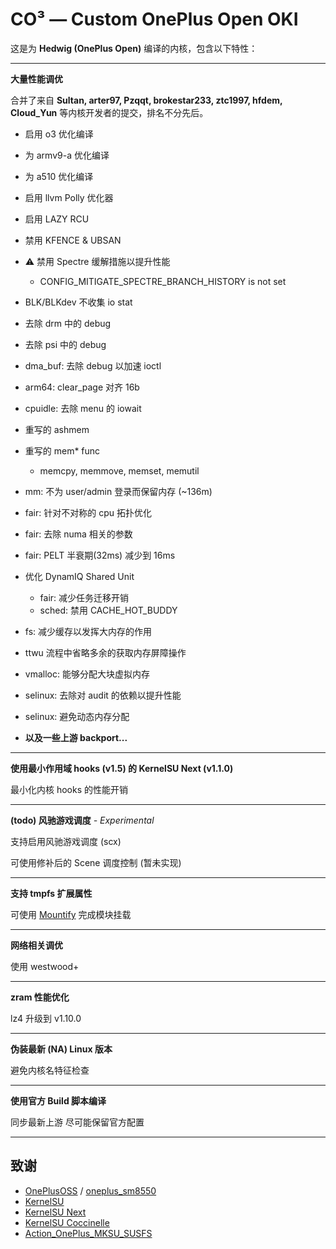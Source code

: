 # CO³ — Custom OnePlus Open OKI

这是为 **Hedwig (OnePlus Open)** 编译的内核，包含以下特性：

---
**大量性能调优**

合并了来自 **Sultan, arter97, Pzqqt, brokestar233, ztc1997, hfdem, Cloud_Yun** 等内核开发者的提交，排名不分先后。

- 启用 o3 优化编译
- 为 armv9-a 优化编译
- 为 a510 优化编译
- 启用 llvm Polly 优化器
- 启用 LAZY RCU
- 禁用 KFENCE & UBSAN
- ⚠ 禁用 Spectre 缓解措施以提升性能
  - CONFIG_MITIGATE_SPECTRE_BRANCH_HISTORY is not set
- BLK/BLKdev 不收集 io stat
- 去除 drm 中的 debug
- 去除 psi 中的 debug
- dma_buf: 去除 debug 以加速 ioctl
- arm64: clear_page 对齐 16b
- cpuidle: 去除 menu 的 iowait
- 重写的 ashmem
- 重写的 mem* func
  - memcpy, memmove, memset, memutil
- mm: 不为 user/admin 登录而保留内存 (~136m)
- fair: 针对不对称的 cpu 拓扑优化
- fair: 去除 numa 相关的参数
- fair: PELT 半衰期(32ms) 减少到 16ms
- 优化 DynamIQ Shared Unit
  - fair: 减少任务迁移开销
  - sched: 禁用 CACHE_HOT_BUDDY
- fs: 减少缓存以发挥大内存的作用
- ttwu 流程中省略多余的获取内存屏障操作
- vmalloc: 能够分配大块虚拟内存
- selinux: 去除对 audit 的依赖以提升性能
- selinux: 避免动态内存分配

- **以及一些上游 backport...**

---
**使用最小作用域 hooks (v1.5) 的 KernelSU Next (v1.1.0)**

最小化内核 hooks 的性能开销

---
**(todo) 风驰游戏调度** *- Experimental*

支持启用风驰游戏调度 (scx)

可使用修补后的 Scene 调度控制 (暂未实现)

---
**支持 tmpfs 扩展属性**

可使用 [Mountify](https://github.com/backslashxx/mountify) 完成模块挂载

---
**网络相关调优**
 
使用 westwood+

---
**zram 性能优化**

lz4 升级到 v1.10.0

---
**伪装最新 (NA) Linux 版本**

避免内核名特征检查

---
**使用官方 Build 脚本编译**

同步最新上游
尽可能保留官方配置

---
## 致谢

- [OnePlusOSS](https://github.com/OnePlusOSS/kernel_manifest) / [oneplus_sm8550](https://github.com/OnePlusOSS/android_kernel_common_oneplus_sm8550)
- [KernelSU](https://github.com/tiann/KernelSU)
- [KernelSU Next](https://github.com/KernelSU-Next/KernelSU-Next)
- [KernelSU Coccinelle](https://github.com/devnoname120/kernelsu-coccinelle)
- [Action_OnePlus_MKSU_SUSFS](https://github.com/ShirkNeko/Action_OnePlus_MKSU_SUSFS)

